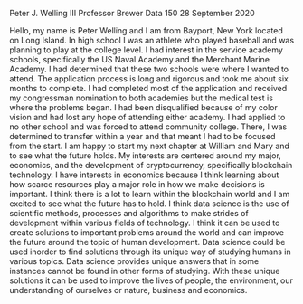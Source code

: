 Peter J. Welling III
Professor Brewer
Data 150
28 September 2020

Hello, my name is Peter Welling and I am from Bayport, New York located on Long Island. In high school I was an athlete who played baseball and was planning to play at the college level. I had interest in the service academy schools, specifically the US Naval Academy and the Merchant Marine Academy. I had determined that these two schools were where I wanted to attend. The application process is long and rigorous and took me about six months to complete. I had completed most of the application and received my congressman nomination to both academies but the medical test is where the problems began. I had been disqualified because of my color vision and had lost any hope of attending either academy. I had applied to no other school and was forced to attend community college. There, I was determined to transfer within a year and that meant I had to be focused from the start. I am happy to start my next chapter at William and Mary and to see what the future holds.
My interests are centered around my major, economics, and the development of cryptocurrency, specifically blockchain technology. I have interests in economics because I think learning about how scarce resources play a major role in how we make decisions is important. I think there is a lot to learn within the blockchain world and I am excited to see what the future has to hold. 
I think data science is the use of scientific methods, processes and algorithms to make strides of development within various fields of technology. I think it can be used to create solutions to important problems around the world and can improve the future around the topic of human development. Data science could be used inorder to find solutions through its unique way of studying humans in various topics. Data science provides unique answers that in some instances cannot be found in other forms of studying. With these unique solutions it can be used to improve the lives of people, the environment, our understanding of ourselves or nature, business and economics. 
	
